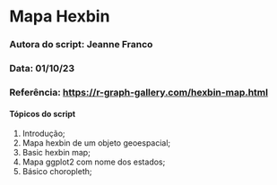 #  Mapa Hexbin

### Autora do script: Jeanne Franco
### Data: 01/10/23
### Referência: https://r-graph-gallery.com/hexbin-map.html

#### Tópicos do script

1. Introdução;
2. Mapa hexbin de um objeto geoespacial;
3. Basic hexbin map;
4. Mapa ggplot2 com nome dos estados;
5. Básico choropleth;
